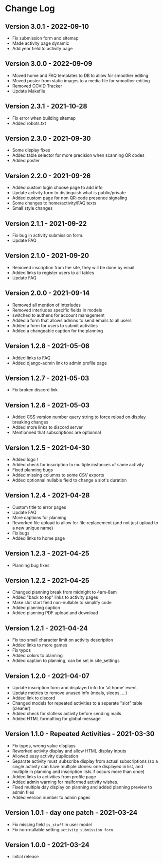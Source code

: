 # Change Log

## Version 3.0.1 - 2022-09-10

- Fix submission form and sitemap
- Made activity page dynamic
- Add year field to activity page

## Version 3.0.0 - 2022-09-09

- Moved home and FAQ templates to DB to allow for smoother editing
- Moved poster from static images to a media file for smoother editing
- Removed COVID Tracker
- Update Makefile

## Version 2.3.1 - 2021-10-28

- Fix error when building sitemap
- Added robots.txt

## Version 2.3.0 - 2021-09-30

- Some display fixes
- Added table selector for more precision when scanning QR codes
- Added poster

## Version 2.2.0 - 2021-09-26

- Added custom login choose page to add info
- Update activity form to distinguish what is public/private
- Added custom page for non QR-code presence signaling
- Some changes to home/activity/FAQ texts
- Small style changes

## Version 2.1.1 - 2021-09-22

- Fix bug in activity submission form.
- Update FAQ

## Version 2.1.0 - 2021-09-20

- Removed inscription from the site, they will be done by email
- Added links to register users to all tables
- Update FAQ

## Version 2.0.0 - 2021-09-14

- Removed all mention of interludes
- Removed interludes specific fields in models
- switched to authens for account management
- Added a form that allows admins to send emails to all users
- Added a form for users to submit activities
- Added a changeable caption for the planning

## Version 1.2.8 - 2021-05-06

- Added links to FAQ
- Added django-admin link to admin profile page

## Version 1.2.7 - 2021-05-03

- Fix broken discord link

## Version 1.2.6 - 2021-05-03

- Added CSS version number query string to force reload on display breaking changes
- Added more links to discord server
- Mentionned that subscriptions are optionnal

## Version 1.2.5 - 2021-04-30

- Added logo !
- Added check for inscription to multiple instances of same activity
- Fixed planning bugs
- Added missing columns to some CSV exports
- Added optionnal nullable field to change a slot's duration

## Version 1.2.4 - 2021-04-28

- Custom title to error pages
- Update FAQ
- More captions for planning
- Reworked file upload to allow for file replacement (and not just upload to a new unique name)
- Fix bugs
- Added links to home page

## Version 1.2.3 - 2021-04-25

- Planning bug fixes

## Version 1.2.2 - 2021-04-25

- Changed planning break from midnight to 4am-8am
- Added "back to top" links to activity pages
- Make slot start field non-nullable to simplify code
- Added planning caption
- Added planning PDF upload and download

## Version 1.2.1 - 2021-04-24

- Fix too small character limit on activity description
- Added links to more games
- Fix typos
- Added colors to planning
- Added caption to planning, can be set in site_settings

## Version 1.2.0 - 2021-04-07

- Update inscription form and displayed info for 'at home' event.
- Update metrics to remove unused info (meals, sleeps, ...)
- Added link to discord
- Changed models for repeated activities to a separate "slot" table (cleaner)
- Added check for slotless activity before sending mails
- Added HTML formatting for global message

## Version 1.1.0 - Repeated Activities - 2021-03-30

- Fix typos, wrong value displays
- Reworked activity display and allow HTML display inputs
- Allowed easy activity duplication
- Separate activity must_subscribe display from actual subscriptions
	(so a single activity can have multiple clones: one displayed in list, and multiple in
	planning and inscription lists if occurs more than once)
- Added links to activities from profile page
- Added admin warning for malformed activity wishes.
- Fixed multiple day display on planning and added planning preview to admin files
- Added version number to admin pages

## Version 1.0.1 - day one patch - 2021-03-24

- Fix missing field `is_staff` in user model
- Fix non-nullable setting `activity_submission_form`

## Version 1.0.0 - 2021-03-24

- Initial release
